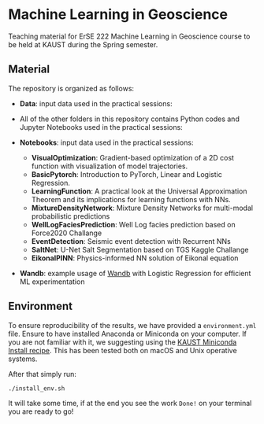 # Machine Learning in Geoscience

Teaching material for ErSE 222 Machine Learning in Geoscience course to be held at KAUST during the Spring semester.

## Material

The repository is organized as follows:

- **Data**: input data used in the practical sessions:
- All of the other folders in this repository contains Python codes and Jupyter Notebooks used in the practical sessions:

- **Notebooks**: input data used in the practical sessions:

   - **VisualOptimization**: Gradient-based optimization of a 2D cost function with visualization of model trajectories.
   - **BasicPytorch**: Introduction to PyTorch, Linear and Logistic Regression.
   - **LearningFunction**: A practical look at the Universal Approximation Theorem and its implications for learning functions with NNs.
   - **MixtureDensityNetwork**: Mixture Density Networks for multi-modal probabilistic predictions
   - **WellLogFaciesPrediction**: Well Log facies prediction based on Force2020 Challange
   - **EventDetection**: Seismic event detection with Recurrent NNs
   - **SaltNet**: U-Net Salt Segmentation based on TGS Kaggle Challange
   - **EikonalPINN**: Physics-informed NN solution of Eikonal equation

- **Wandb**: example usage of [Wandb](https://wandb.ai/site) with Logistic Regression for efficient ML experimentation

## Environment

To ensure reproducibility of the results, we have provided a `environment.yml` file. Ensure to have installed Anaconda or Miniconda on your computer. If you are not familiar with it, we suggesting using the [KAUST Miniconda Install recipe](https://github.com/kaust-rccl/ibex-miniconda-install). This has been tested both on macOS and Unix operative systems.

After that simply run:
```
./install_env.sh
```
It will take some time, if at the end you see the work `Done!` on your terminal you are ready to go!